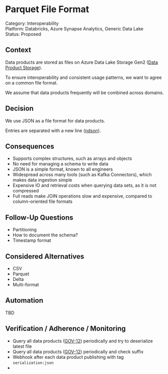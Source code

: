 # Parquet File Format

Category: Interoperability  
Platform: Databricks, Azure Synapse Analytics, Generic Data Lake  
Status: Proposed

## Context

Data products are stored as files on Azure Data Lake Storage Gen2 ([Data Product Storage](../../architecture-decisions/data-platform/azure-adls-as-storage-for-data-products.md)).

To ensure interoperability and consistent usage patterns, we want to agree on a common file format.

We assume that data products frequently will be combined across domains.

## Decision

We use JSON as a file format for data products.

Entries are separated with a new line ([ndson](http://ndjson.org)).

## Consequences

- Supports complex structures, such as arrays and objects
- No need for managing a schema to write data
- JSON is a simple format, known to all engineers
- Widespread across many tools (such as Kafka Connectors), which makes data ingestion simple
- Expensive IO and retrieval costs when querying data sets, as it is not compressed
- Full reads make JOIN operations slow and expensive, compared to column-oriented file formats

## Follow-Up Questions

- Partitioning
- How to document the schema?
- Timestamp format

## Considered Alternatives

- CSV
- Parquet
- Delta
- Multi-format

## Automation

TBD

## Verification / Adherence / Monitoring

- Query all data products ([GOV-12](datacatalog.md)) periodically and try to deserialize latest file
- Query all data products ([GOV-12](datacatalog.md)) periodically and check suffix
- Webhook after each data product publishing with tag `serialization:json`
- 